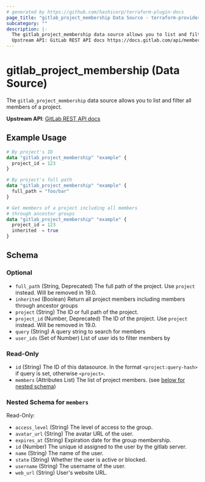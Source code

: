 ```yaml
---
# generated by https://github.com/hashicorp/terraform-plugin-docs
page_title: "gitlab_project_membership Data Source - terraform-provider-gitlab"
subcategory: ""
description: |-
  The gitlab_project_membership data source allows you to list and filter all members of a project.
  Upstream API: GitLab REST API docs https://docs.gitlab.com/api/members/#list-all-members-of-a-group-or-project
---
```


# gitlab_project_membership (Data Source)

The `gitlab_project_membership` data source allows you to list and filter all members of a project.

**Upstream API**: [GitLab REST API docs](https://docs.gitlab.com/api/members/#list-all-members-of-a-group-or-project)

## Example Usage

```terraform
# By project's ID
data "gitlab_project_membership" "example" {
  project_id = 123
}

# By project's full path
data "gitlab_project_membership" "example" {
  full_path = "foo/bar"
}

# Get members of a project including all members
# through ancestor groups
data "gitlab_project_membership" "example" {
  project_id = 123
  inherited  = true
}
```

<!-- schema generated by tfplugindocs -->
## Schema

### Optional

- `full_path` (String, Deprecated) The full path of the project. Use `project` instead. Will be removed in 19.0.
- `inherited` (Boolean) Return all project members including members through ancestor groups
- `project` (String) The ID or full path of the project.
- `project_id` (Number, Deprecated) The ID of the project. Use `project` instead. Will be removed in 19.0.
- `query` (String) A query string to search for members
- `user_ids` (Set of Number) List of user ids to filter members by

### Read-Only

- `id` (String) The ID of this datasource. In the format `<project:query-hash>` if query is set, otherwise `<project>`.
- `members` (Attributes List) The list of project members. (see [below for nested schema](#nestedatt--members))

<a id="nestedatt--members"></a>
### Nested Schema for `members`

Read-Only:

- `access_level` (String) The level of access to the group.
- `avatar_url` (String) The avatar URL of the user.
- `expires_at` (String) Expiration date for the group membership.
- `id` (Number) The unique id assigned to the user by the gitlab server.
- `name` (String) The name of the user.
- `state` (String) Whether the user is active or blocked.
- `username` (String) The username of the user.
- `web_url` (String) User's website URL.
